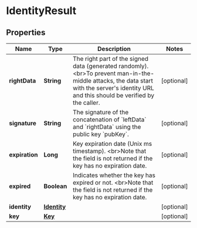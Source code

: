 
# IdentityResult

## Properties
Name | Type | Description | Notes
------------ | ------------- | ------------- | -------------
**rightData** | **String** | The right part of the signed data (generated randomly). &lt;br&gt;To prevent man-in-the-middle attacks, the data start with the server&#39;s identity URL and this should be verified by the caller.  |  [optional]
**signature** | **String** | The signature of the concatenation of &#x60;leftData&#x60; and &#x60;rightData&#x60; using the public key &#x60;pubKey&#x60;. |  [optional]
**expiration** | **Long** | Key expiration date (Unix ms timestamp). &lt;br&gt;Note that the field is not returned if the key has no expiration date.  |  [optional]
**expired** | **Boolean** | Indicates whether the key has expired or not. &lt;br&gt;Note that the field is not returned if the key has no expiration date.  |  [optional]
**identity** | [**Identity**](Identity.md) |  |  [optional]
**key** | [**Key**](Key.md) |  |  [optional]



